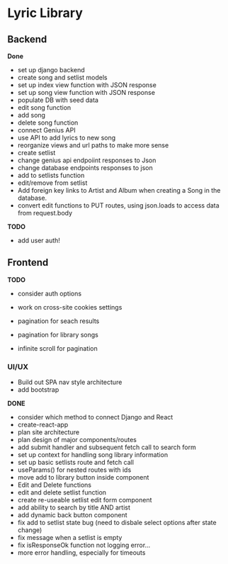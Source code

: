 # Lyric Library

## Backend

**Done**
- set up django backend
- create song and setlist models
- set up index view function with JSON response
- set up song view function with JSON response
- populate DB with seed data
- edit song function
- add song
- delete song function
- connect Genius API
- use API to add lyrics to new song
- reorganize views and url paths to make more sense
- create setlist
- change genius api endpoiint responses to Json
- change database endpoints responses to json
- add to setlists function
- edit/remove from setlist 
- Add foreign key links to Artist and Album when creating a Song in the database.
- convert edit functions to PUT routes, using json.loads to access data from request.body

**TODO**
- add user auth!

## Frontend

**TODO**
- consider auth options
- work on cross-site cookies settings

- pagination for seach results
- pagination for library songs
- infinite scroll for pagination


### UI/UX
- Build out SPA nav style architecture
- add bootstrap




**DONE**
- consider which method to connect Django and React
- create-react-app
- plan site architecture
- plan design of major components/routes
- add submit handler and subsequent fetch call to search form
- set up context for handling song library information
- set up basic setlists route and fetch call
- useParams() for nested routes with ids
- move add to library button inside <SongItem /> component
- Edit and Delete functions
- edit and delete setlist function
- create re-useable setlist edit form component
- add ability to search by title AND artist
- add dynamic back button component
- fix add to setlist state bug (need to disbale select options after state change)
- fix message when a setlist is empty
- fix isResponseOk function not logging error...
- more error handling, especially for timeouts
